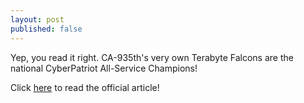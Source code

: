 ```yaml
---
layout: post
published: false
---
```

Yep, you read it right. CA-935th's very own Terabyte Falcons are the national CyberPatriot All-Service Champions!

Click [here](https://www.airforcemag.com/national-champions-crowned-cyberpatriot-xiv/) to read the official article!
